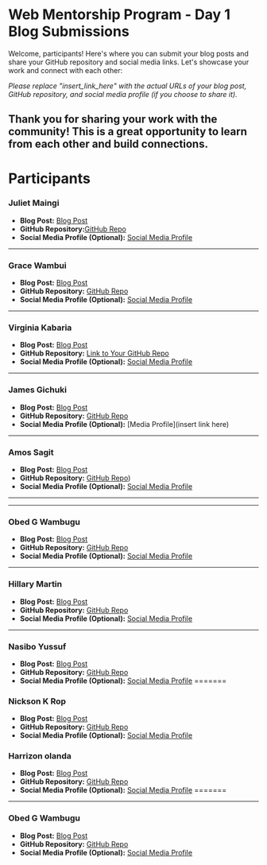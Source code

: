 # Web Mentorship Program - Day 1 Blog Submissions

Welcome, participants! Here's where you can submit your blog posts and share your GitHub repository and social media links. Let's showcase your work and connect with each other:

*Please replace "insert_link_here" with the actual URLs of your blog post, GitHub repository, and social media profile (if you choose to share it).*

Thank you for sharing your work with the community! This is a great opportunity to learn from each other and build connections.
---
# Participants
### Juliet Maingi

- **Blog Post:** [Blog Post](https://github.com/CodeDroid999/SES-Web-Developer-Mentorship/pull/1/commits/216a758a4bfdc28df2cd6456ec71ca0314b88ef2)
- **GitHub Repository:**[GitHub Repo](https://github.com/Juliet569/Introduction-to-Web-Design-and-Github)
- **Social Media Profile (Optional):** [Social Media Profile](insert_link_here)

---

### Grace Wambui

- **Blog Post:** [Blog Post](https://github.com/WaiyegoGrace/SES-Web-Developer-Mentorship)
- **GitHub Repository:** [GitHub Repo](https://github.com/WaiyegoGrace/Learning-web-design-)
- **Social Media Profile (Optional):** [Social Media Profile](https://www.linkedin.com/in/grace-wambui-a4326a264?trk=contact-info)

---
### Virginia Kabaria

- **Blog Post:** [Blog Post](https://github.com/Kabaria33/SES-Web-mentorship/blob/dafd9226ba4d7d0f27c2784e1f5d99ca6205f0dc/0x01_Introduction-to-the-internet/README.md)
- **GitHub Repository:** [Link to Your GitHub Repo](https://github.com/Kabaria33/SES-Web-mentorship.git)
- **Social Media Profile (Optional):** [Social Media Profile](insert_link_here)


---

### James Gichuki

- **Blog Post:** [Blog Post](https://github.com/gichuki221/SES-Web-Mentorship/blob/main/README.md)
- **GitHub Repository:** [GitHub Repo](https://github.com/gichuki221/SES-Web-Developer-Mentorship)
- **Social Media Profile (Optional):** [Media Profile](insert link here)

---

### Amos Sagit

- **Blog Post:** [Blog Post](https://github.com/amos-kipngetich-korir)
- **GitHub Repository:** [GitHub Repo](https://github.com/amos-kipngetich-korir/SES-Web-Developer-Mentorship))
- **Social Media Profile (Optional):** [Social Media Profile](https://www.linkedin.com/in/amos-sagit-9369441b3/?lipi=urn%3Ali%3Apage%3Ad_flagship3_feed%3B1jsYdEQCTbWN3X%2BBZFZB%2BA%3D%3D)

---


---
### Obed G Wambugu

- **Blog Post:** [Blog Post](https://github.com/sbgaks/SES-Web-mentorship/blob/main/0x01_Introduction-to-the-internet/README.md)
- **GitHub Repository:** [GitHub Repo](https://github.com/sbgaks/SES-Web-mentorship/tree/main)
- **Social Media Profile (Optional):** [Social Media Profile](https://www.linkedin.com/in/obed-wambugu-a74839229/)

---

### Hillary Martin

- **Blog Post:** [Blog Post](https://github.com/murimzz1/murimi-web-dev1/tree/main)
- **GitHub Repository:** [GitHub Repo](https://github.com/murimzz1/murimi-web-dev1)
- **Social Media Profile (Optional):** [Social Media Profile](https://www.linkedin.com/in/hillary-murimi-473248239/)

---

### Nasibo Yussuf

- **Blog Post:** [Blog Post](https://github.com/Nasib-04/Ses-web-mentorship/tree/main/0x01_Introduction-to-the-internet)
- **GitHub Repository:** [GitHub Repo](https://github.com/Nasib-04/Ses-web-mentorship)
- **Social Media Profile (Optional):** [Social Media Profile](insert_link_here)
=======
### Nickson K Rop

- **Blog Post:** [Blog Post](https://github.com/nicky-ops/SES-Web-mentorship)
- **GitHub Repository:** [GitHub Repo](https://github.com/nicky-ops/SES-Web-mentorship)
- **Social Media Profile (Optional):** [Social Media Profile](https://twitter.com/nickyrutto)


### Harrizon olanda

- **Blog Post:** [Blog Post](https://github.com/HarrizonOlanda/ses-web-mentorship/blob/main/0x01_Introduction-to-the-internet/README.md)
- **GitHub Repository:** [GitHub Repo](https://github.com/HarrizonOlanda/ses-web-mentorship/tree/main)
- **Social Media Profile (Optional):** [Social Media Profile](insert_link_here)
=======

---
### Obed G Wambugu

- **Blog Post:** [Blog Post](https://github.com/sbgaks/SES-Web-mentorship/blob/main/0x01_Introduction-to-the-internet/README.md)
- **GitHub Repository:** [GitHub Repo](https://github.com/sbgaks/SES-Web-mentorship/tree/main)
- **Social Media Profile (Optional):** [Social Media Profile](https://www.linkedin.com/in/obed-wambugu-a74839229/)

